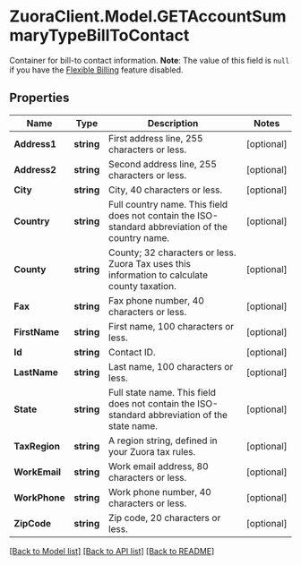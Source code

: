 # ZuoraClient.Model.GETAccountSummaryTypeBillToContact
Container for bill-to contact information.  **Note**: The value of this field is `null` if you have the [Flexible Billing](https://knowledgecenter.zuora.com/Billing/Subscriptions/Flexible_Billing) feature disabled. 

## Properties

Name | Type | Description | Notes
------------ | ------------- | ------------- | -------------
**Address1** | **string** | First address line, 255 characters or less.  | [optional] 
**Address2** | **string** | Second address line, 255 characters or less.  | [optional] 
**City** | **string** | City, 40 characters or less.  | [optional] 
**Country** | **string** | Full country name. This field does not contain the ISO-standard abbreviation of the country name.  | [optional] 
**County** | **string** | County; 32 characters or less. Zuora Tax uses this information to calculate county taxation.           | [optional] 
**Fax** | **string** | Fax phone number, 40 characters or less.  | [optional] 
**FirstName** | **string** | First name, 100 characters or less.  | [optional] 
**Id** | **string** | Contact ID.  | [optional] 
**LastName** | **string** | Last name, 100 characters or less.  | [optional] 
**State** | **string** | Full state name. This field does not contain the ISO-standard abbreviation of the state name.  | [optional] 
**TaxRegion** | **string** | A region string, defined in your Zuora tax rules.  | [optional] 
**WorkEmail** | **string** | Work email address, 80 characters or less.  | [optional] 
**WorkPhone** | **string** | Work phone number, 40 characters or less.  | [optional] 
**ZipCode** | **string** | Zip code, 20 characters or less.  | [optional] 

[[Back to Model list]](../README.md#documentation-for-models) [[Back to API list]](../README.md#documentation-for-api-endpoints) [[Back to README]](../README.md)

